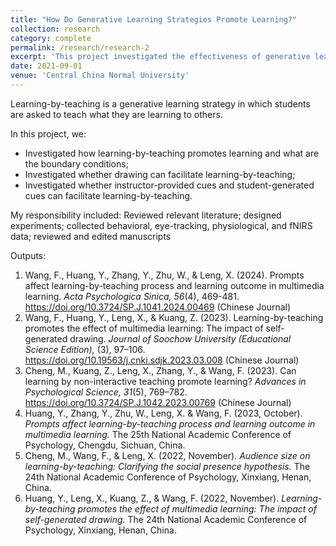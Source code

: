 ```yaml
---
title: "How Do Generative Learning Strategies Promote Learning?"
collection: research
category: complete
permalink: /research/research-2
excerpt: 'This project investigated the effectiveness of generative learning strategies (mainly focused on learning by teaching).'
date: 2021-09-01
venue: 'Central China Normal University'
---
```

Learning-by-teaching is a generative learning strategy in which students are asked to teach what they are learning to others.

In this project, we:
- Investigated how learning-by-teaching promotes learning and what are the boundary conditions;
- Investigated whether drawing can facilitate learning-by-teaching;
- Investigated whether instructor-provided cues and student-generated cues can facilitate learning-by-teaching.

My responsibility included: Reviewed relevant literature; designed experiments; collected behavioral, eye-tracking, physiological, and fNIRS data; reviewed and edited manuscripts

Outputs:

1. Wang, F., Huang, Y., Zhang, Y., Zhu, W., & Leng, X. (2024). Prompts affect learning-by-teaching process and learning outcome in multimedia learning. <i>Acta Psychologica Sinica, 56</i>(4), 469-481. https://doi.org/10.3724/SP.J.1041.2024.00469 (Chinese Journal)
2. Wang, F., Huang, Y., Leng, X., & Kuang, Z. (2023). Learning-by-teaching promotes the effect of multimedia learning: The impact of self-generated drawing. <i>Journal of Soochow University (Educational Science Edition), </i>(3), 97–106. https://doi.org/10.19563/j.cnki.sdjk.2023.03.008 (Chinese Journal)
3.	Cheng, M., Kuang, Z., Leng, X., Zhang, Y., & Wang, F. (2023). Can learning by non-interactive teaching promote learning? <i>Advances in Psychological Science, 31</i>(5), 769–782. https://doi.org/10.3724/SP.J.1042.2023.00769 (Chinese Journal)
4.	Huang, Y., Zhang, Y., Zhu, W., Leng, X. & Wang, F. (2023, October). <i>Prompts affect learning-by-teaching process and learning outcome in multimedia learning.</i> The 25th National Academic Conference of Psychology, Chengdu, Sichuan, China.
5.	Cheng, M., Wang, F., & Leng, X. (2022, November). <i>Audience size on learning-by-teaching: Clarifying the social presence hypothesis.</i> The 24th National Academic Conference of Psychology, Xinxiang, Henan, China.
6.	Huang, Y., Leng, X., Kuang, Z., & Wang, F. (2022, November). <i>Learning-by-teaching promotes the effect of multimedia learning: The impact of self-generated drawing.</i> The 24th National Academic Conference of Psychology, Xinxiang, Henan, China.
